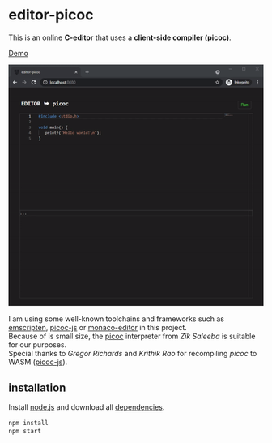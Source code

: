 # editor-picoc

This is an online **C-editor** that uses a **client-side compiler (picoc)**.  
  
[Demo](https://editor-picoc.glitch.me/)  
  
![editor-client-side](preview.gif "editor-client-side")  
  
I am using some well-known toolchains and frameworks such as [emscripten](https://emscripten.org/), [picoc-js](https://www.npmjs.com/package/picoc-js) or [monaco-editor](https://microsoft.github.io/monaco-editor/) in this project.  
Because of is small size, the [picoc](https://gitlab.com/zsaleeba/picoc) interpreter from *Zik Saleeba* is suitable for our purposes.  
Special thanks to *Gregor Richards* and *Krithik Rao* for recompiling *picoc* to WASM ([picoc-js](https://www.npmjs.com/package/picoc-js)).  

## installation

Install [node.js](https://nodejs.org) and download all [dependencies](package.json).  
  
```
npm install
npm start
```
